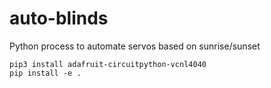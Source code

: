 # auto-blinds
Python process to automate servos based on sunrise/sunset


    pip3 install adafruit-circuitpython-vcnl4040
    pip install -e .